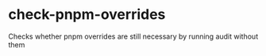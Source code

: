# check-pnpm-overrides
Checks whether pnpm overrides are still necessary by running audit without them
